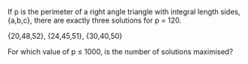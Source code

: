 If p is the perimeter of a right angle triangle with integral length sides, {a,b,c},
there are exactly three solutions for p = 120.

{20,48,52}, {24,45,51}, {30,40,50}

For which value of p ≤ 1000, is the number of solutions maximised?
